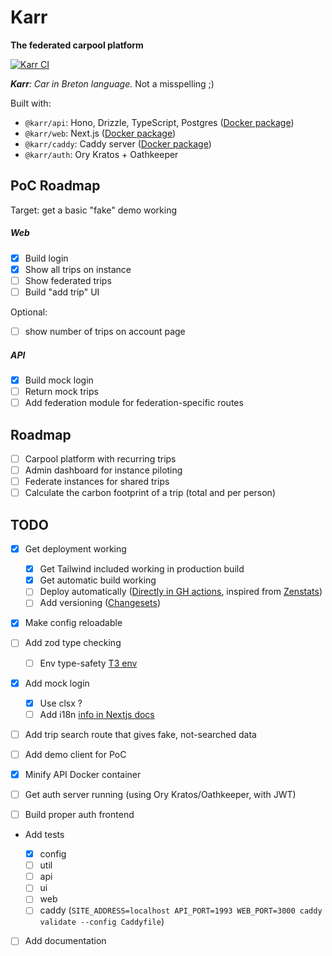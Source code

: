 # **Karr**

**The federated carpool platform**

[![Karr CI](https://github.com/finxol/karr/actions/workflows/pipeline.yml/badge.svg)](https://github.com/finxol/karr/actions/workflows/pipeline.yml)

_**Karr**: Car in Breton language._ Not a misspelling ;)

Built with:

- `@karr/api`: Hono, Drizzle, TypeScript, Postgres
  ([Docker package](https://github.com/users/finxol/packages/container/package/karr-api))
- `@karr/web`: Next.js
  ([Docker package](https://github.com/users/finxol/packages/container/package/karr-web))
- `@karr/caddy`: Caddy server
  ([Docker package](https://github.com/users/finxol/packages/container/package/karr-caddy))
- `@karr/auth`: Ory Kratos + Oathkeeper

## PoC Roadmap

Target: get a basic "fake" demo working

##### Web

- [x] Build login
- [x] Show all trips on instance
- [ ] Show federated trips
- [ ] Build "add trip" UI

Optional:

- [ ] show number of trips on account page

##### API

- [x] Build mock login
- [ ] Return mock trips
- [ ] Add federation module for federation-specific routes

## Roadmap

- [ ] Carpool platform with recurring trips
- [ ] Admin dashboard for instance piloting
- [ ] Federate instances for shared trips
- [ ] Calculate the carbon footprint of a trip (total and per person)

## TODO

- [x] Get deployment working

    - [x] Get Tailwind included working in production build
    - [x] Get automatic build working
    - [ ] Deploy automatically
          ([Directly in GH actions](https://github.com/marketplace/actions/docker-stack-deploy-action),
          inspired from
          [Zenstats](https://github.com/dreamsofcode-io/zenstats/blob/main/.github/workflows/pipeline.yaml))
    - [ ] Add versioning ([Changesets](https://github.com/changesets/changesets))

- [x] Make config reloadable

- [ ] Add zod type checking

    - [ ] Env type-safety [T3 env](https://env.t3.gg/docs/nextjs)

- [x] Add mock login
    - [x] Use clsx ?
    - [ ] Add i18n
          [info in Nextjs docs](https://nextjs.org/docs/pages/building-your-application/routing/internationalization)
- [ ] Add trip search route that gives fake, not-searched data
- [ ] Add demo client for PoC

- [x] Minify API Docker container

- [ ] Get auth server running (using Ory Kratos/Oathkeeper, with JWT)
- [ ] Build proper auth frontend

- Add tests

    - [x] config
    - [ ] util
    - [ ] api
    - [ ] ui
    - [ ] web
    - [ ] caddy
          (`SITE_ADDRESS=localhost API_PORT=1993 WEB_PORT=3000 caddy validate --config Caddyfile`)

- [ ] Add documentation
